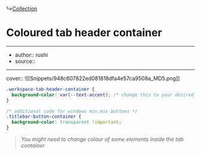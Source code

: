 ↪[Collection](Collection.md)

# Coloured tab header container

---

- author:: rushi
- source::

---

cover:: ![[Snippets/948c607822ed081818dfa4e57ca9508a_MD5.png]]

```css
.workspace-tab-header-container {
  background-color: var(--text-accent); /* change this to your desired colour */
}

/* additional code for windows min,mix buttons */
.titlebar-button-container {
  background-color: transparent !important;
}
```

> _You might need to change colour of some elements inside the tab container_
